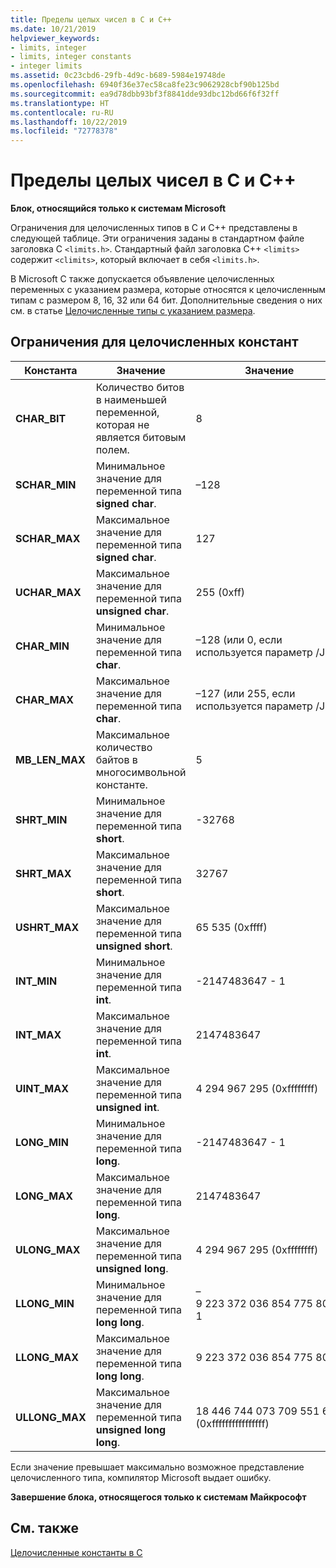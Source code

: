 ```yaml
---
title: Пределы целых чисел в C и C++
ms.date: 10/21/2019
helpviewer_keywords:
- limits, integer
- limits, integer constants
- integer limits
ms.assetid: 0c23cbd6-29fb-4d9c-b689-5984e19748de
ms.openlocfilehash: 6940f36e37ec58ca8fe23c9062928cbf90b125bd
ms.sourcegitcommit: ea9d78dbb93bf3f8841dde93dbc12bd66f6f32ff
ms.translationtype: HT
ms.contentlocale: ru-RU
ms.lasthandoff: 10/22/2019
ms.locfileid: "72778378"
---
```

# <a name="c-and-c-integer-limits"></a>Пределы целых чисел в C и C++

**Блок, относящийся только к системам Microsoft**

Ограничения для целочисленных типов в C и C++ представлены в следующей таблице. Эти ограничения заданы в стандартном файле заголовка C `<limits.h>`. Стандартный файл заголовка C++ `<limits>` содержит `<climits>`, который включает в себя `<limits.h>`.

В Microsoft C также допускается объявление целочисленных переменных с указанием размера, которые относятся к целочисленным типам с размером 8, 16, 32 или 64 бит. Дополнительные сведения о них см. в статье [Целочисленные типы с указанием размера](../c-language/c-sized-integer-types.md).

## <a name="limits-on-integer-constants"></a>Ограничения для целочисленных констант

|**Константа**|Значение|Значение|
|------------------|-------------|-----------|
|**CHAR_BIT**|Количество битов в наименьшей переменной, которая не является битовым полем.|8|
|**SCHAR_MIN**|Минимальное значение для переменной типа **signed char**.|–128|
|**SCHAR_MAX**|Максимальное значение для переменной типа **signed char**.|127|
|**UCHAR_MAX**|Максимальное значение для переменной типа **unsigned char**.|255 (0xff)|
|**CHAR_MIN**|Минимальное значение для переменной типа **char**.|–128 (или 0, если используется параметр /J)|
|**CHAR_MAX**|Максимальное значение для переменной типа **char**.|–127 (или 255, если используется параметр /J)|
|**MB_LEN_MAX**|Максимальное количество байтов в многосимвольной константе.|5|
|**SHRT_MIN**|Минимальное значение для переменной типа **short**.|-32768|
|**SHRT_MAX**|Максимальное значение для переменной типа **short**.|32767|
|**USHRT_MAX**|Максимальное значение для переменной типа **unsigned short**.|65 535 (0xffff)|
|**INT_MIN**|Минимальное значение для переменной типа **int**.|-2147483647 - 1|
|**INT_MAX**|Максимальное значение для переменной типа **int**.|2147483647|
|**UINT_MAX**|Максимальное значение для переменной типа **unsigned int**.|4 294 967 295 (0xffffffff)|
|**LONG_MIN**|Минимальное значение для переменной типа **long**.|-2147483647 - 1|
|**LONG_MAX**|Максимальное значение для переменной типа **long**.|2147483647|
|**ULONG_MAX**|Максимальное значение для переменной типа **unsigned long**.|4 294 967 295 (0xffffffff)|
|**LLONG_MIN**|Минимальное значение для переменной типа **long long**.|–9 223 372 036 854 775 807 – 1|
|**LLONG_MAX**|Максимальное значение для переменной типа **long long**.|9 223 372 036 854 775 807|
|**ULLONG_MAX**|Максимальное значение для переменной типа **unsigned long long**.|18 446 744 073 709 551 615 (0xffffffffffffffff)|

Если значение превышает максимально возможное представление целочисленного типа, компилятор Microsoft выдает ошибку.

**Завершение блока, относящегося только к системам Майкрософт**

## <a name="see-also"></a>См. также

[Целочисленные константы в C](../c-language/c-integer-constants.md)
